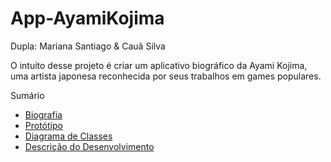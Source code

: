 # App-AyamiKojima
Dupla: Mariana Santiago & Cauã Silva

O intuito desse projeto é criar um aplicativo biográfico da Ayami Kojima, uma artista japonesa reconhecida por seus trabalhos em games populares.

Sumário 
- [Biografia](https://github.com/CauaSilva28/App-AyamiKojima/wiki/Biografia)
- [Protótipo](https://github.com/CauaSilva28/App-AyamiKojima/wiki/Descri%C3%A7%C3%A3o-do-Desenvolvimento)
- [Diagrama de Classes](https://github.com/CauaSilva28/App-AyamiKojima/wiki/Diagrama-de-Classe)
- [Descrição do Desenvolvimento](https://github.com/CauaSilva28/App-AyamiKojima/wiki/Prot%C3%B3tipo)
